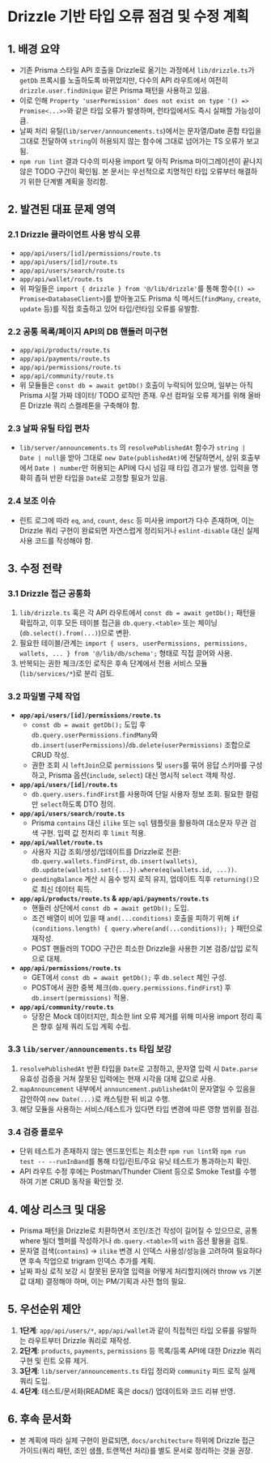 # Drizzle 기반 타입 오류 점검 및 수정 계획

## 1. 배경 요약
- 기존 Prisma 스타일 API 호출을 Drizzle로 옮기는 과정에서 `lib/drizzle.ts`가 `getDb` 프록시를 노출하도록 바뀌었지만, 다수의 API 라우트에서 여전히 `drizzle.user.findUnique` 같은 Prisma 패턴을 사용하고 있음.
- 이로 인해 `Property 'userPermission' does not exist on type '() => Promise<...>>`와 같은 타입 오류가 발생하며, 런타임에서도 즉시 실패할 가능성이 큼.
- 날짜 처리 유틸(`lib/server/announcements.ts`)에서는 문자열/Date 혼합 타입을 그대로 전달하여 `string`이 허용되지 않는 함수에 그대로 넘어가는 TS 오류가 보고됨.
- `npm run lint` 결과 다수의 미사용 import 및 아직 Prisma 마이그레이션이 끝나지 않은 TODO 구간이 확인됨. 본 문서는 우선적으로 치명적인 타입 오류부터 해결하기 위한 단계별 계획을 정리함.

## 2. 발견된 대표 문제 영역
### 2.1 Drizzle 클라이언트 사용 방식 오류
- `app/api/users/[id]/permissions/route.ts`
- `app/api/users/[id]/route.ts`
- `app/api/users/search/route.ts`
- `app/api/wallet/route.ts`
- 위 파일들은 `import { drizzle } from '@/lib/drizzle'`를 통해 함수(`() => Promise<DatabaseClient>`)를 받아놓고도 Prisma 식 메서드(`findMany`, `create`, `update` 등)를 직접 호출하고 있어 타입/런타임 오류를 유발함.

### 2.2 공통 목록/페이지 API의 DB 핸들러 미구현
- `app/api/products/route.ts`
- `app/api/payments/route.ts`
- `app/api/permissions/route.ts`
- `app/api/community/route.ts`
- 위 모듈들은 `const db = await getDb()` 호출이 누락되어 있으며, 일부는 아직 Prisma 시절 가짜 데이터/ TODO 로직만 존재. 우선 컴파일 오류 제거를 위해 올바른 Drizzle 쿼리 스켈레톤을 구축해야 함.

### 2.3 날짜 유틸 타입 편차
- `lib/server/announcements.ts` 의 `resolvePublishedAt` 함수가 `string | Date | null`을 받아 그대로 `new Date(publishedAt)`에 전달하면서, 상위 호출부에서 `Date | number`만 허용되는 API에 다시 넘길 때 타입 경고가 발생. 입력을 명확히 좁혀 반환 타입을 `Date`로 고정할 필요가 있음.

### 2.4 보조 이슈
- 린트 로그에 따라 `eq`, `and`, `count`, `desc` 등 미사용 import가 다수 존재하며, 이는 Drizzle 쿼리 구현이 완료되면 자연스럽게 정리되거나 `eslint-disable` 대신 실제 사용 코드를 작성해야 함.

## 3. 수정 전략
### 3.1 Drizzle 접근 공통화
1. `lib/drizzle.ts` 혹은 각 API 라우트에서 `const db = await getDb();` 패턴을 확립하고, 이후 모든 테이블 접근을 `db.query.<table>` 또는 체이닝(`db.select().from(...)`)으로 변환.
2. 필요한 테이블/관계는 `import { users, userPermissions, permissions, wallets, ... } from '@/lib/db/schema';` 형태로 직접 끌어와 사용.
3. 반복되는 권한 체크/조인 로직은 후속 단계에서 전용 서비스 모듈(`lib/services/*`)로 분리 검토.

### 3.2 파일별 구체 작업
- **`app/api/users/[id]/permissions/route.ts`**
  - `const db = await getDb();` 도입 후 `db.query.userPermissions.findMany`와 `db.insert(userPermissions)`/`db.delete(userPermissions)` 조합으로 CRUD 작성.
  - 권한 조회 시 `leftJoin`으로 `permissions` 및 `users`를 묶어 응답 스키마를 구성하고, Prisma 옵션(`include`, `select`) 대신 명시적 `select` 객체 작성.
- **`app/api/users/[id]/route.ts`**
  - `db.query.users.findFirst`를 사용하여 단일 사용자 정보 조회. 필요한 컬럼만 `select`하도록 DTO 정의.
- **`app/api/users/search/route.ts`**
  - Prisma `contains` 대신 `ilike` 또는 `sql` 템플릿을 활용하여 대소문자 무관 검색 구현. 입력 값 전처리 후 `limit` 적용.
- **`app/api/wallet/route.ts`**
  - 사용자 지갑 조회/생성/업데이트를 Drizzle로 전환: `db.query.wallets.findFirst`, `db.insert(wallets)`, `db.update(wallets).set({...}).where(eq(wallets.id, ...))`.
  - `pendingBalance` 계산 시 음수 방지 로직 유지, 업데이트 직후 `returning()`으로 최신 데이터 획득.
- **`app/api/products/route.ts` & `app/api/payments/route.ts`**
  - 핸들러 상단에서 `const db = await getDb();` 도입.
  - 조건 배열이 비어 있을 때 `and(...conditions)` 호출을 피하기 위해 `if (conditions.length) { query.where(and(...conditions)); }` 패턴으로 재작성.
  - POST 핸들러의 TODO 구간은 최소한 Drizzle을 사용한 기본 검증/삽입 로직으로 대체.
- **`app/api/permissions/route.ts`**
  - GET에서 `const db = await getDb();` 후 `db.select` 체인 구성.
  - POST에서 권한 중복 체크(`db.query.permissions.findFirst`) 후 `db.insert(permissions)` 적용.
- **`app/api/community/route.ts`**
  - 당장은 Mock 데이터지만, 최소한 lint 오류 제거를 위해 미사용 import 정리 혹은 향후 실제 쿼리 도입 계획 수립.

### 3.3 `lib/server/announcements.ts` 타입 보강
1. `resolvePublishedAt` 반환 타입을 `Date`로 고정하고, 문자열 입력 시 `Date.parse` 유효성 검증을 거쳐 잘못된 입력에는 현재 시각을 대체 값으로 사용.
2. `mapAnnouncement` 내부에서 `announcement.publishedAt`이 문자열일 수 있음을 감안하여 `new Date(...)`로 캐스팅한 뒤 비교 수행.
3. 해당 모듈을 사용하는 서비스/테스트가 있다면 타입 변경에 따른 영향 범위를 점검.

### 3.4 검증 플로우
- 단위 테스트가 존재하지 않는 엔드포인트는 최소한 `npm run lint`와 `npm run test -- --runInBand`를 통해 타입/린트/주요 유닛 테스트가 통과하는지 확인.
- API 라우트 수정 후에는 Postman/Thunder Client 등으로 Smoke Test를 수행하여 기본 CRUD 동작을 확인할 것.

## 4. 예상 리스크 및 대응
- Prisma 패턴을 Drizzle로 치환하면서 조인/조건 작성이 길어질 수 있으므로, 공통 where 빌더 헬퍼를 작성하거나 `db.query.<table>`의 `with` 옵션 활용을 검토.
- 문자열 검색(`contains`) → `ilike` 변경 시 인덱스 사용성/성능을 고려하여 필요하다면 후속 작업으로 trigram 인덱스 추가를 계획.
- 날짜 파싱 로직 보강 시 잘못된 문자열 입력을 어떻게 처리할지(에러 throw vs 기본값 대체) 결정해야 하며, 이는 PM/기획과 사전 협의 필요.

## 5. 우선순위 제안
1. **1단계**: `app/api/users/*`, `app/api/wallet`과 같이 직접적인 타입 오류를 유발하는 라우트부터 Drizzle 쿼리로 재작성.
2. **2단계**: `products`, `payments`, `permissions` 등 목록/등록 API에 대한 Drizzle 쿼리 구현 및 린트 오류 제거.
3. **3단계**: `lib/server/announcements.ts` 타입 정리와 `community` 피드 로직 실제 쿼리 도입.
4. **4단계**: 테스트/문서화(README 혹은 docs/) 업데이트와 코드 리뷰 반영.

## 6. 후속 문서화
- 본 계획에 따라 실제 구현이 완료되면, `docs/architecture` 하위에 Drizzle 접근 가이드(쿼리 패턴, 조인 샘플, 트랜잭션 처리)를 별도 문서로 정리하는 것을 권장.
